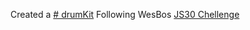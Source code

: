 Created a [# drumKit](https://inpen.github.io/drumKit/.)
Following WesBos [JS30 Chellenge](https://courses.wesbos.com/account/access/58935aa5c4c77c13f540ec8a/view/194130650)
